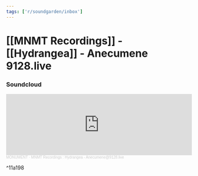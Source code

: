 ```yaml
---
tags: ['r/soundgarden/inbox']
---
```


# [[MNMT Recordings]] - [[Hydrangea]] - Anecumene 9128.live

### Soundcloud
<iframe width="100%" height="166" scrolling="no" frameborder="no" allow="autoplay" src="https://w.soundcloud.com/player/?url=https%3A//api.soundcloud.com/tracks/977098864&color=%23ff5500&auto_play=false&hide_related=false&show_comments=true&show_user=true&show_reposts=false&show_teaser=true"></iframe><div style="font-size: 10px; color: #cccccc;line-break: anywhere;word-break: normal;overflow: hidden;white-space: nowrap;text-overflow: ellipsis; font-family: Interstate,Lucida Grande,Lucida Sans Unicode,Lucida Sans,Garuda,Verdana,Tahoma,sans-serif;font-weight: 100;"><a href="https://soundcloud.com/monument-podcast" title="MONUMENT" target="_blank" style="color: #cccccc; text-decoration: none;">MONUMENT</a> · <a href="https://soundcloud.com/monument-podcast/mnmt-recordings-hydrangea-anecumene9128live" title="MNMT Recordings : Hydrangea - Anecumene@9128.live" target="_blank" style="color: #cccccc; text-decoration: none;">MNMT Recordings : Hydrangea - Anecumene@9128.live</a></div>

^11a198
